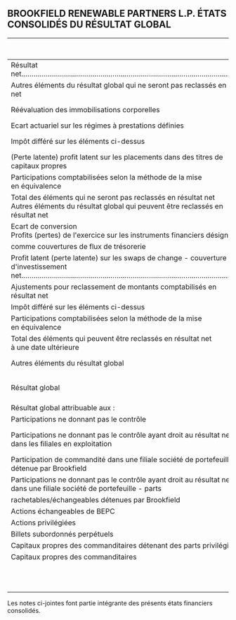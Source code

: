 ## BROOKFIELD RENEWABLE PARTNERS L.P. ÉTATS CONSOLIDÉS DU RÉSULTAT GLOBAL

| EXERCICES CLOS LES 31 DECEMBRE<br>(EN MILLIONS)                                                                                                                                                                                                      | Note | 2023          | 2022        | 2021       |
|------------------------------------------------------------------------------------------------------------------------------------------------------------------------------------------------------------------------------------------------------|------|---------------|-------------|------------|
| Résultat net………………………………………………………………………………………………………………………………………………………………………………………………………………………………………………………………………………………………………………………………………………………………………………………………………………………………………………                                                                       |      | 616 S         | 138 8       | (66) S     |
| Autres éléments du résultat global qui ne seront pas reclassés en résultat<br>net                                                                                                                                                                    |      |               |             |            |
| Réévaluation des immobilisations corporelles                                                                                                                                                                                                         |      | (133)         | 3 745       | 4 573      |
| Ecart actuariel sur les régimes à prestations définies                                                                                                                                                                                               |      | (12)          | 21          | 30         |
| Impôt différé sur les éléments ci-dessus                                                                                                                                                                                                             |      | 81            | (852)       | (1 170)    |
| (Perte latente) profit latent sur les placements dans des titres de<br>capitaux propres                                                                                                                                                              | 5    | 2             | (11)        | 3          |
| Participations comptabilisées selon la méthode de la mise<br>en équivalence                                                                                                                                                                          |      | 154           | (35)        | 184        |
| Total des éléments qui ne seront pas reclassés en résultat net<br>Autres éléments du résultat global qui peuvent être reclassés en<br>résultat net                                                                                                   |      | 92            | 2 868       | 3 620      |
| Ecart de conversion<br>Profits (pertes) de l'exercice sur les instruments financiers désignés                                                                                                                                                        |      | 1 317         | (647)       | (859)      |
| comme couvertures de flux de trésorerie                                                                                                                                                                                                              | 5    | 252           | ો તેર       | (64)       |
| Profit latent (perte latente) sur les swaps de change - couverture<br>d'investissement net………………………………………………………………………………………………………………………………………………………………………………………………………………………………………………………………………………………………………………………………………………………………………………………………………………………… | 5    | (128)         | 63          | 64         |
| Ajustements pour reclassement de montants comptabilisés en<br>résultat net                                                                                                                                                                           | 5    | (108)         | 148         | 43         |
| Impôt différé sur les éléments ci-dessus                                                                                                                                                                                                             | 11   | (13)          | (87)        | (2)        |
| Participations comptabilisées selon la méthode de la mise<br>en équivalence                                                                                                                                                                          |      | 8             | (30)        | (36)       |
| Total des éléments qui peuvent être reclassés en résultat net<br>à une date ultérieure                                                                                                                                                               |      | 1 328         | (378)       | (854)      |
| Autres éléments du résultat global                                                                                                                                                                                                                   |      | 1 420         | 2 490       | 2 766      |
| Résultat global                                                                                                                                                                                                                                      |      | 2 036<br>ಕ್ಕಾ | 2 628<br>ee | 2 700      |
| Résultat global attribuable aux :                                                                                                                                                                                                                    |      |               |             |            |
| Participations ne donnant pas le contrôle                                                                                                                                                                                                            |      |               |             |            |
| Participations ne donnant pas le contrôle ayant droit au résultat net<br>dans les filiales en exploitation                                                                                                                                           |      | 1 983 S       | 1 582 \$    | 1 048 S    |
| Participation de commandité dans une filiale société de portefeuille<br>détenue par Brookfield                                                                                                                                                       |      | 111           | 100         | 89         |
| Participations ne donnant pas le contrôle ayant droit au résultat net<br>dans une filiale société de portefeuille - parts                                                                                                                            |      |               |             |            |
| rachetables/échangeables détenues par Brookfield                                                                                                                                                                                                     |      | (20)          | 270         | 444        |
| Actions échangeables de BEPC                                                                                                                                                                                                                         |      | (45)          | 238         | 394        |
| Actions privilégiées                                                                                                                                                                                                                                 |      | 39            | (16)        | 30         |
| Billets subordonnés perpétuels                                                                                                                                                                                                                       |      | 29            | 29          | 12         |
| Capitaux propres des commanditaires détenant des parts privilégiées  15                                                                                                                                                                              |      | 41            | 44          | રેરે       |
| Capitaux propres des commanditaires                                                                                                                                                                                                                  |      | (72)          | 381         | 628        |
|                                                                                                                                                                                                                                                      |      | 2 036 \$      | 2 628 \$    | 2 700    S |

Les notes ci-jointes font partie intégrante des présents états financiers consolidés.